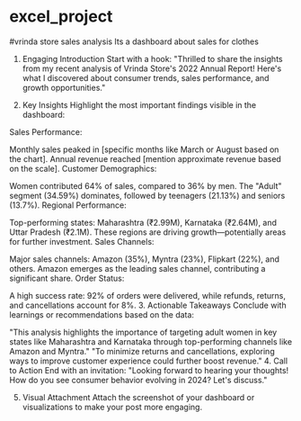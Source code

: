 # excel_project
#vrinda store sales analysis 
Its a dashboard about sales for clothes

1. Engaging Introduction
Start with a hook: "Thrilled to share the insights from my recent analysis of Vrinda Store's 2022 Annual Report! Here's what I discovered about consumer trends, sales performance, and growth opportunities."

2. Key Insights
Highlight the most important findings visible in the dashboard:

Sales Performance:

Monthly sales peaked in [specific months like March or August based on the chart].
Annual revenue reached [mention approximate revenue based on the scale].
Customer Demographics:

Women contributed 64% of sales, compared to 36% by men.
The "Adult" segment (34.59%) dominates, followed by teenagers (21.13%) and seniors (13.7%).
Regional Performance:

Top-performing states: Maharashtra (₹2.99M), Karnataka (₹2.64M), and Uttar Pradesh (₹2.1M).
These regions are driving growth—potentially areas for further investment.
Sales Channels:

Major sales channels: Amazon (35%), Myntra (23%), Flipkart (22%), and others.
Amazon emerges as the leading sales channel, contributing a significant share.
Order Status:

A high success rate: 92% of orders were delivered, while refunds, returns, and cancellations account for 8%.
3. Actionable Takeaways
Conclude with learnings or recommendations based on the data:

"This analysis highlights the importance of targeting adult women in key states like Maharashtra and Karnataka through top-performing channels like Amazon and Myntra."
"To minimize returns and cancellations, exploring ways to improve customer experience could further boost revenue."
4. Call to Action
End with an invitation: "Looking forward to hearing your thoughts! How do you see consumer behavior evolving in 2024? Let's discuss."

5. Visual Attachment
Attach the screenshot of your dashboard or visualizations to make your post more engaging.
